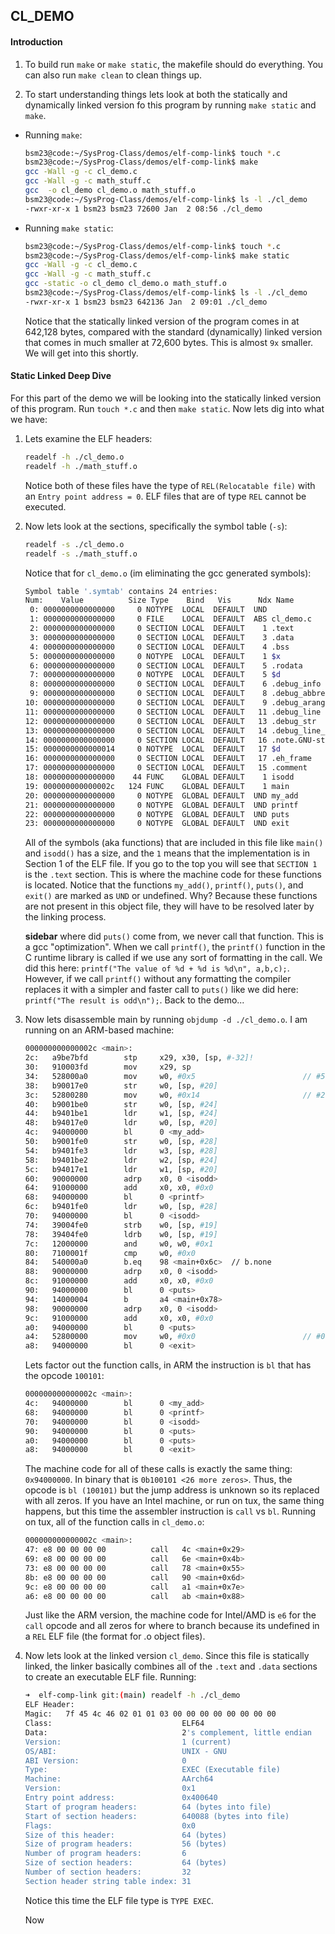 ## CL_DEMO

#### Introduction

1. To build run `make` or `make static`, the makefile should do everything.  You can also run `make clean` to clean things up.

2. To start understanding things lets look at both the statically and dynamically linked version fo this program by running `make static` and `make`.

- Running `make`:
    ```bash
    bsm23@code:~/SysProg-Class/demos/elf-comp-link$ touch *.c
    bsm23@code:~/SysProg-Class/demos/elf-comp-link$ make
    gcc -Wall -g -c cl_demo.c
    gcc -Wall -g -c math_stuff.c
    gcc  -o cl_demo cl_demo.o math_stuff.o
    bsm23@code:~/SysProg-Class/demos/elf-comp-link$ ls -l ./cl_demo
    -rwxr-xr-x 1 bsm23 bsm23 72600 Jan  2 08:56 ./cl_demo
    ```
- Running `make static`:
    ```bash
    bsm23@code:~/SysProg-Class/demos/elf-comp-link$ touch *.c
    bsm23@code:~/SysProg-Class/demos/elf-comp-link$ make static
    gcc -Wall -g -c cl_demo.c
    gcc -Wall -g -c math_stuff.c
    gcc -static -o cl_demo cl_demo.o math_stuff.o
    bsm23@code:~/SysProg-Class/demos/elf-comp-link$ ls -l ./cl_demo
    -rwxr-xr-x 1 bsm23 bsm23 642136 Jan  2 09:01 ./cl_demo
    ```
    Notice that the statically linked version of the program comes in at 642,128 bytes, compared with the standard (dynamically) linked version that comes in much smaller at 72,600 bytes.  This is almost `9x` smaller.  We will get into this shortly.


#### Static Linked Deep Dive

For this part of the demo we will be looking into the statically linked version of this program.  Run `touch *.c` and then `make static`.  Now lets dig into what we have:

1.  Lets examine the ELF headers:
    ```bash
    readelf -h ./cl_demo.o
    readelf -h ./math_stuff.o
    ```
    Notice both of these files have the type of `REL(Relocatable file)` with an `Entry point address = 0`.  ELF files that are of type `REL` cannot be executed.

2. Now lets look at the sections, specifically the symbol table (`-s`):
    ```bash
    readelf -s ./cl_demo.o
    readelf -s ./math_stuff.o
    ```
    Notice that for `cl_demo.o` (im eliminating the gcc generated symbols):
    ```bash
    Symbol table '.symtab' contains 24 entries:
   Num:    Value          Size Type    Bind   Vis      Ndx Name
     0: 0000000000000000     0 NOTYPE  LOCAL  DEFAULT  UND 
     1: 0000000000000000     0 FILE    LOCAL  DEFAULT  ABS cl_demo.c
     2: 0000000000000000     0 SECTION LOCAL  DEFAULT    1 .text
     3: 0000000000000000     0 SECTION LOCAL  DEFAULT    3 .data
     4: 0000000000000000     0 SECTION LOCAL  DEFAULT    4 .bss
     5: 0000000000000000     0 NOTYPE  LOCAL  DEFAULT    1 $x
     6: 0000000000000000     0 SECTION LOCAL  DEFAULT    5 .rodata
     7: 0000000000000000     0 NOTYPE  LOCAL  DEFAULT    5 $d
     8: 0000000000000000     0 SECTION LOCAL  DEFAULT    6 .debug_info
     9: 0000000000000000     0 SECTION LOCAL  DEFAULT    8 .debug_abbrev
    10: 0000000000000000     0 SECTION LOCAL  DEFAULT    9 .debug_aranges
    11: 0000000000000000     0 SECTION LOCAL  DEFAULT   11 .debug_line
    12: 0000000000000000     0 SECTION LOCAL  DEFAULT   13 .debug_str
    13: 0000000000000000     0 SECTION LOCAL  DEFAULT   14 .debug_line_str
    14: 0000000000000000     0 SECTION LOCAL  DEFAULT   16 .note.GNU-stack
    15: 0000000000000014     0 NOTYPE  LOCAL  DEFAULT   17 $d
    16: 0000000000000000     0 SECTION LOCAL  DEFAULT   17 .eh_frame
    17: 0000000000000000     0 SECTION LOCAL  DEFAULT   15 .comment
    18: 0000000000000000    44 FUNC    GLOBAL DEFAULT    1 isodd
    19: 000000000000002c   124 FUNC    GLOBAL DEFAULT    1 main
    20: 0000000000000000     0 NOTYPE  GLOBAL DEFAULT  UND my_add
    21: 0000000000000000     0 NOTYPE  GLOBAL DEFAULT  UND printf
    22: 0000000000000000     0 NOTYPE  GLOBAL DEFAULT  UND puts
    23: 0000000000000000     0 NOTYPE  GLOBAL DEFAULT  UND exit
    ```

    All of the symbols (aka functions) that are included in this file like `main()` and `isodd()` has a size, and the `1` means that the implementation is in Section 1 of the ELF file.  If you go to the top you will see that `SECTION 1` is the `.text` section.  This is where the machine code for these functions is located.  Notice that the functions `my_add()`, `printf()`, `puts()`, and `exit()` are marked as `UND` or undefined. Why?  Because these functions are not present in this object file, they will have to be resolved later by the linking process.

    **sidebar** where did `puts()` come from, we never call that function.  This is a gcc "optimization".  When we call `printf()`, the `printf()` function in the C runtime library is called if we use any sort of formatting in the call.  We did this here: `printf("The value of %d + %d is %d\n", a,b,c);`.  However, if we call `printf()` without any formatting the compiler replaces it with a simpler and faster call to `puts()` like we did here: `printf("The result is odd\n");`.  Back to the demo...

3.  Now lets disassemble main by running `objdump -d ./cl_demo.o`.  I am running on an ARM-based machine:

    ```bash
    000000000000002c <main>:
    2c:   a9be7bfd        stp     x29, x30, [sp, #-32]!
    30:   910003fd        mov     x29, sp
    34:   528000a0        mov     w0, #0x5                        // #5
    38:   b90017e0        str     w0, [sp, #20]
    3c:   52800280        mov     w0, #0x14                       // #20
    40:   b9001be0        str     w0, [sp, #24]
    44:   b9401be1        ldr     w1, [sp, #24]
    48:   b94017e0        ldr     w0, [sp, #20]
    4c:   94000000        bl      0 <my_add>
    50:   b9001fe0        str     w0, [sp, #28]
    54:   b9401fe3        ldr     w3, [sp, #28]
    58:   b9401be2        ldr     w2, [sp, #24]
    5c:   b94017e1        ldr     w1, [sp, #20]
    60:   90000000        adrp    x0, 0 <isodd>
    64:   91000000        add     x0, x0, #0x0
    68:   94000000        bl      0 <printf>
    6c:   b9401fe0        ldr     w0, [sp, #28]
    70:   94000000        bl      0 <isodd>
    74:   39004fe0        strb    w0, [sp, #19]
    78:   39404fe0        ldrb    w0, [sp, #19]
    7c:   12000000        and     w0, w0, #0x1
    80:   7100001f        cmp     w0, #0x0
    84:   540000a0        b.eq    98 <main+0x6c>  // b.none
    88:   90000000        adrp    x0, 0 <isodd>
    8c:   91000000        add     x0, x0, #0x0
    90:   94000000        bl      0 <puts>
    94:   14000004        b       a4 <main+0x78>
    98:   90000000        adrp    x0, 0 <isodd>
    9c:   91000000        add     x0, x0, #0x0
    a0:   94000000        bl      0 <puts>
    a4:   52800000        mov     w0, #0x0                        // #0
    a8:   94000000        bl      0 <exit>
    ```

    Lets factor out the function calls, in ARM the instruction is `bl` that has the opcode `100101`:

    ```bash
    000000000000002c <main>:
    4c:   94000000        bl      0 <my_add>
    68:   94000000        bl      0 <printf>
    70:   94000000        bl      0 <isodd>
    90:   94000000        bl      0 <puts>
    a0:   94000000        bl      0 <puts>
    a8:   94000000        bl      0 <exit>
    ```

    The machine code for all of these calls is exactly the same thing: `0x94000000`.  In binary that is `0b100101 <26 more zeros>`.  Thus, the opcode is `bl (100101)` but the jump address is unknown so its replaced with all zeros.  If you have an Intel machine, or run on tux, the same thing happens, but this time the assembler instruction is `call` vs `bl`.  Running on tux, all of the function calls in `cl_demo.o`:

    ```bash
    000000000000002c <main>:
    47:	e8 00 00 00 00       	call   4c <main+0x29>
    69:	e8 00 00 00 00       	call   6e <main+0x4b>
    73:	e8 00 00 00 00       	call   78 <main+0x55>
    8b:	e8 00 00 00 00       	call   90 <main+0x6d>
    9c:	e8 00 00 00 00       	call   a1 <main+0x7e>
    a6:	e8 00 00 00 00       	call   ab <main+0x88>
    ```
    Just like the ARM version, the machine code for Intel/AMD is `e6` for the `call` opcode and all zeros for where to branch because its undefined in a `REL` ELF file (the format for .o object files).

4.  Now lets look at the linked version `cl_demo`.  Since this file is statically linked, the linker basically combines all of the `.text` and `.data` sections to create an executable ELF file.  Running:

    ```bash
    ➜  elf-comp-link git:(main) readelf -h ./cl_demo      
    ELF Header:
    Magic:   7f 45 4c 46 02 01 01 03 00 00 00 00 00 00 00 00 
    Class:                             ELF64
    Data:                              2's complement, little endian
    Version:                           1 (current)
    OS/ABI:                            UNIX - GNU
    ABI Version:                       0
    Type:                              EXEC (Executable file)
    Machine:                           AArch64
    Version:                           0x1
    Entry point address:               0x400640
    Start of program headers:          64 (bytes into file)
    Start of section headers:          640088 (bytes into file)
    Flags:                             0x0
    Size of this header:               64 (bytes)
    Size of program headers:           56 (bytes)
    Number of program headers:         6
    Size of section headers:           64 (bytes)
    Number of section headers:         32
    Section header string table index: 31
    ```
    Notice this time the ELF file type is `TYPE EXEC`.

    Now


